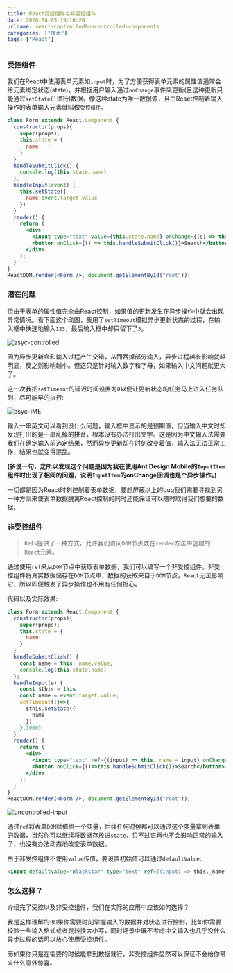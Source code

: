```yaml
---
title: React受控组件与非受控组件
date: 2020-04-05 19:16:26
urlname: react-controlled&uncontrolled-components
categories: ["技术"]
tags: ["React"]
---
```


### 受控组件

我们在React中使用表单元素如`input`时，为了方便获得表单元素的属性值通常会给元素绑定状态(state)，并根据用户输入通过`onChange`事件来更新(且这种更新只能通过`setState()`进行)数据。像这种state为唯一数据源，且由React控制着输入操作的表单输入元素就叫做`受控组件`。

``` jsx
class Form extends React.Component {
  constructor(props){
    super(props);
    this.state = {
      name: ''
    }
  }
  handleSubmitClick() {
    console.log(this.state.name)
  };
  handleInput(event) {
    this.setState({
      name:event.target.value
    })
  }
  render() {
    return (
      <div>
        <input type="text" value={this.state.name} onChange={(e) => this.handleInput(e)} />
        <button onClick={() => this.handleSubmitClick()}>Search</button>
      </div>
    );
  }
}
ReactDOM.render(<Form />, document.getElementById("root"));
```

### 潜在问题

但由于表单的属性值完全由React控制，如果值的更新发生在异步操作中就会出现异常情况。看下面这个动图，我用了`setTimeout`模拟异步更新状态的过程，在输入框中快速地输入`123`，最后输入框中却只留下了`3`。

![asyc-controlled](https://s1.ax1x.com/2020/04/04/G0D759.gif)

因为异步更新会和输入过程产生交错，从而吞掉部分输入，异步过程越长影响就越明显，反之则影响越小。但这只是针对输入数字和字母，如果输入中文问题就更大了。

这一次我把`setTimeout`的延迟时间设置为`0`以便让更新状态的任务马上进入任务队列，尽可能早的执行:

![asyc-IME](https://s1.ax1x.com/2020/04/04/G0TNw9.gif)

输入一串英文可以看到没什么问题，输入框中显示的是预期值，但当输入中文时却发现打出的是一串乱掉的拼音，根本没有办法打出文字。这是因为中文输入法需要我们在确定输入前选定结果，然而异步更新却在时刻改变着值，输入法无法正常工作，结果也就变得混乱。

**(多说一句，之所以发现这个问题是因为我在使用Ant Design Mobile的`InputItem`组件时出现了相同的问题，说明`InputItem`的onChange回调也是个异步操作。)**

一切都是因为React时刻控制着表单数据，要想屏蔽以上的bug我们需要寻找到另一种方案来使表单数据脱离React控制的同时还能保证可以随时取得我们想要的数据。

### 非受控组件

>  `Refs`提供了一种方式，允许我们访问`DOM`节点或在`render`方法中创建的`React`元素。

通过使用`ref`来从`DOM`节点中获取表单数据，我们可以编写一个非受控组件。非受控组件将真实数据储存在`DOM`节点中，数据的获取来自于`DOM`节点，`React`无法影响它，所以即便触发了异步操作也不用有任何担心。

代码以及实际效果:

``` jsx
class Form extends React.Component {
  constructor(props){
    super(props);
    this.state = {
      name: ''
    }
  }
  handleSubmitClick() {
    const name = this._name.value;
    console.log(this.state.name)
  };
  handleInput(e) {
    const $this = this
    const name = event.target.value;
    setTimeout(()=>{
      $this.setState({
        name
      })
    },1000)
  }
  render() {
    return (
      <div>
        <input type="text" ref={(input) => this._name = input} onChange={e=>this.handleInput(e)}/>
        <button onClick={()=>this.handleSubmitClick()}>Search</button>
      </div>
    );
  }
}
ReactDOM.render(<Form />, document.getElementById("root"));
```

![uncontrolled-input](https://s1.ax1x.com/2020/04/04/G0Ob0U.gif)

通过`ref`将表单`DOM`赋值给一个变量，后续任何时候都可以通过这个变量拿到表单的数据，当然你可以继续将数据存放进`state`，只不过它再也不会影响正常的输入了，也没有办法动态地改变表单数据。

由于非受控组件不使用`value`传值，要设置初始值可以通过`defaultValue`:

```html
<input defaultValue="Blackstar" type="text" ref={(input) => this._name = input} />
```

### 怎么选择？

介绍完了受控以及非受控组件，我们在实际的应用中应该如何选择？

我是这样理解的:如果你需要时刻掌握输入的数据并对状态进行控制，比如你需要校验一些输入格式或者是转换大小写，同时场景中既不考虑中文输入也几乎没什么异步过程的话可以放心使用受控组件。

而如果你只是在需要的时候能拿到数据就行，非受控组件显然可以保证不会给你带来什么意外惊喜。
